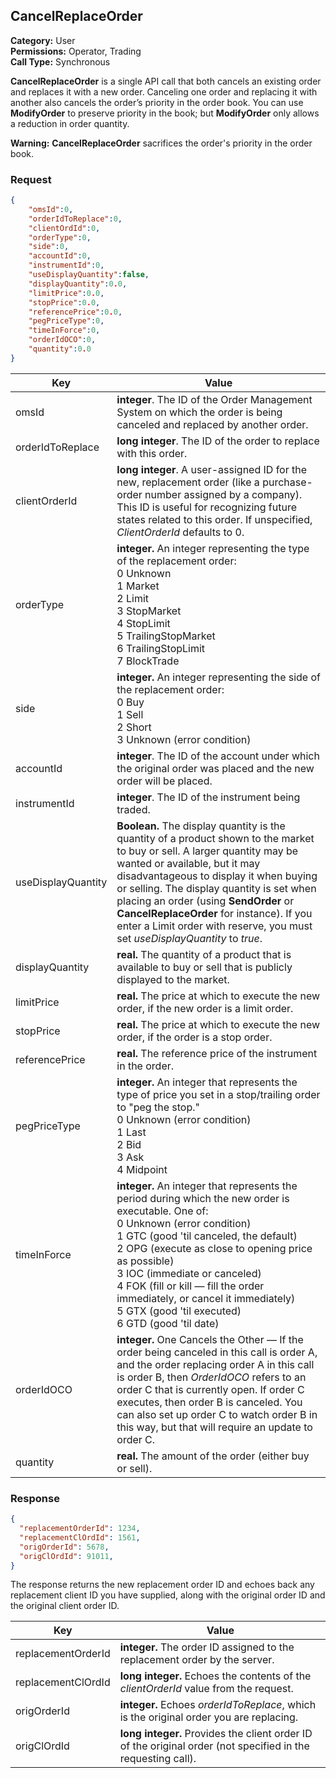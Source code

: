 ## CancelReplaceOrder

**Category:** User<br />
**Permissions:** Operator, Trading<br />
**Call Type:** Synchronous

**CancelReplaceOrder** is a single API call that both cancels an existing order and replaces it with a new order. Canceling one order and replacing it with another also cancels the order’s priority in the order book. You can use **ModifyOrder** to preserve priority in the book; but **ModifyOrder** only allows a reduction in order quantity.

<aside class="warning"><strong>Warning:</strong> <strong>CancelReplaceOrder</strong> sacrifices the order's priority in the order book.</aside>

### Request

```json
{
    "omsId":0,
    "orderIdToReplace":0,
    "clientOrdId":0,
    "orderType":0,
    "side":0,
    "accountId":0,
    "instrumentId":0,
    "useDisplayQuantity":false,
    "displayQuantity":0.0,
    "limitPrice":0.0,
    "stopPrice":0.0,
    "referencePrice":0.0,
    "pegPriceType":0,
    "timeInForce":0,
    "orderIdOCO":0,
    "quantity":0.0
}
```

| Key                | Value                                                        |
| ------------------ | ------------------------------------------------------------ |
| omsId              | **integer**. The ID of the Order Management System on which the order is being canceled and replaced by another order. |
| orderIdToReplace   | **long integer**. The ID of the order to replace with this order. |
| clientOrderId      | **long integer**. A user-assigned ID for the new, replacement order (like a purchase-order number assigned by a company). This ID is useful for recognizing future states related to this order. If unspecified, *ClientOrderId* defaults to 0. |
| orderType          | **integer.** An integer representing the type of the replacement order: <br />0 Unknown<br />1 Market<br />2 Limit<br />3 StopMarket<br />4 StopLimit<br />5 TrailingStopMarket<br />6 TrailingStopLimit<br />7 BlockTrade |
| side               | **integer.** An integer representing the side of the replacement order:<br />0 Buy<br />1 Sell<br />2 Short<br />3 Unknown (error condition) |
| accountId          | **integer**. The ID of the account under which the original order was placed and the new order will be placed. |
| instrumentId       | **integer**. The ID of the instrument being traded.          |
| useDisplayQuantity | **Boolean.** The display quantity is the quantity of a product shown to the market to buy or sell. A larger quantity may be wanted or available, but it may disadvantageous to display it when buying or selling. The display quantity is set when placing an order (using **SendOrder** or **CancelReplaceOrder** for instance). If you enter a Limit order with reserve, you must set *useDisplayQuantity* to *true*. |
| displayQuantity    | **real.** The quantity of a product that is available to buy or sell that is publicly displayed to the market. |
| limitPrice         | **real.** The price at which to execute the new order, if the new order is a limit order. |
| stopPrice          | **real.** The price at which to execute the new order, if the order is a stop order. |
| referencePrice     | **real.** The reference price of the instrument in the order. |
| pegPriceType       | **integer.** An integer that represents the type of price you set in  a stop/trailing order to "peg the stop."<br />0 Unknown (error condition)<br />1 Last<br />2 Bid<br />3 Ask<br />4 Midpoint |
| timeInForce        | **integer.** An integer that represents the period during which the new order is executable. One of:<br />0 Unknown (error condition)<br />1 GTC (good 'til canceled, the default)<br />2 OPG (execute as close to opening price as possible)<br />3 IOC (immediate or canceled)<br />4 FOK (fill or kill &mdash; fill the order immediately, or cancel it immediately)<br />5 GTX (good 'til executed)<br />6 GTD (good 'til date) |
| orderIdOCO         | **integer.** One Cancels the Other — If the order being canceled in this call is order A, and the order replacing order A in this call is order B, then *OrderIdOCO* refers to an order C that is currently open. If order C executes, then order B is canceled. You can also set up order C to watch order B in this way, but that will require an update to order C. |
| quantity           | **real.** The amount of the order (either buy or sell).      |

### Response

```json
{
  "replacementOrderId": 1234,
  "replacementClOrdId": 1561,
  "origOrderId": 5678,
  "origClOrdId": 91011,
}
```

The response returns the new replacement order ID and echoes back any replacement client ID you have supplied, along with the original order ID and the original client order ID.

| Key                | Value                                                        |
| ------------------ | ------------------------------------------------------------ |
| replacementOrderId | **integer.** The order ID assigned to the replacement order by the server. |
| replacementClOrdId | **long integer.** Echoes the contents of the *clientOrderId* value from the request. |
| origOrderId        | **integer.** Echoes *orderIdToReplace*, which is the original order you are replacing. |
| origClOrdId        | **long integer.** Provides the client order ID of the original order (not specified in the requesting call). |


